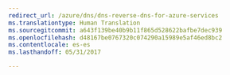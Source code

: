 ```yaml
---
redirect_url: /azure/dns/dns-reverse-dns-for-azure-services
ms.translationtype: Human Translation
ms.sourcegitcommit: a643f139be40b9b11f865d528622bafbe7dec939
ms.openlocfilehash: d48167be0767320c074290a15989e5af46ed8bc2
ms.contentlocale: es-es
ms.lasthandoff: 05/31/2017

---
```

